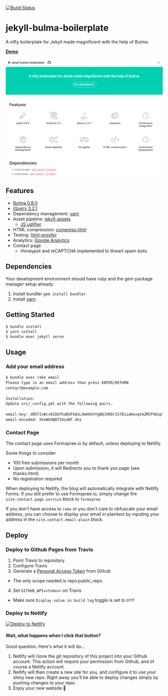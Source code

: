 [![Build Status](https://travis-ci.org/burden/jekyll-bulma-boilerplate.svg?branch=master)](https://travis-ci.org/burden/jekyll-bulma-boilerplate)
# jekyll-bulma-boilerplate

A nifty boilerplate for Jekyll made magnificent with the help of Bulma.

**[Demo](https://jekyll-bulma-boilerplate.burden.cc/)**

![jekyll-bulma-boilerplate](https://raw.githubusercontent.com/burden/jekyll-bulma-boilerplate/master/screenshot.png)

## Features

- [Bulma 0.8.0](https://github.com/jgthms/bulma/tree/0.8.0)
- [jQuery 3.2.1](https://github.com/jquery/jquery/tree/3.2.1)
- Dependency management: [yarn](https://yarnpkg.com)
- Asset pipeline: [jekyll-assets](https://rubygems.org/gems/jekyll-assets)
  - [JS uglifier](https://rubygems.org/gems/uglifier/versions/3.2.0)
- HTML compression: [compress.html](http://jch.penibelst.de/)
- Testing: [html-proofer](https://github.com/gjtorikian/html-proofer)
- Analytics: [Google Analytics](https://www.google.com/analytics/)
- Contact page
  - Honeypot and reCAPTCHA implemented to thwart spam-bots
  
## Dependencies
Your development environment should have ruby and the gem package manager setup already.

1. Install bundler `gem install bundler`
2. Install [yarn](https://yarnpkg.com/en/docs/install)

## Getting Started

```
$ bundle install
$ yarn install
$ bundle exec jekyll serve
```

## Usage

### Add your email address

```sh
$ bundle exec rake email
Please type in an email address then press ENTER/RETURN
contact@example.com

Installation:
Update src/_config.yml with the following pairs.

email-key: d05fIsWcv61GbThaN3FkOuL9mHXVnYgBQJUR8r2S7DizwKexqtAZMCP4Eoplyj
email-encoded: XhxWUXW@fIUzaNf.Xhz
```

### Contact Page

The contact page uses Formspree.io by default, unless deploying to Netlify.

Some things to consider
- 100 free submissions per month
- Upon submission, it will Redirects you to thank you page (see thanks.html)
- No registration required

When deploying to Netlify, the blog will automatically integrate with Netlify Forms. If you still prefer to use Formspree.io, simply change the `site.contact.page.service` block to `formspree`

If you don't have access to `rake` or you don't care to obfuscate your email address, you can choose to display your email in plaintext by inputing your address in the `site.contact.email-plain` block. 


## Deploy

### Deploy to Github Pages from Travis

1. Point Travis to repository
2. Configure Travis
3. Generate a [Personal Access Token](https://github.com/settings/tokens) from Github
  - The only scope needed is repo:public_repo
4. Set `GITHUB_API=<token>` on Travis
  - Make sure `Display value in build log` toggle is set to `Off`!

### Deploy to Netlify  

  [![Deploy to Netlify](https://www.netlify.com/img/deploy/button.svg)](https://app.netlify.com/start/deploy?repository=https://github.com/burden/jekyll-bulma-boilerplate)
  
  #### Wait, what happens when I click that button?

  Good question. Here's what it will do...

  1. Netlify will clone the git repository of this project into your Github account. This action will require your permission from Github, and of course a Netlify account. 
  2. Netlify will then create a new site for you, and configure it to use your shiny new repo. Right away you'll be able to deploy changes simply by pushing changes to your repo.
  3. Enjoy your new website 🎉
